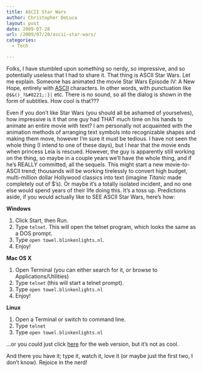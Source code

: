 ```yaml
---
title: ASCII Star Wars
author: Christopher DeLuca
layout: post
date: 2009-07-20
url: /2009/07/20/ascii-star-wars/
categories:
  - Tech

---
```

Folks, I have stumbled upon something so nerdy, so impressive, and so potentially useless that I had to share it. That thing is ASCII Star Wars. Let me explain. Someone has animated the movie Star Wars Episode IV: A New Hope, entirely with <a href="http://en.wikipedia.org/wiki/Ascii" target="_self">ASCII</a> characters. In other words, with punctuation like `@$&()_?&#8221;:}|` etc. There is no sound, so all the dialog is shown in the form of subtitles. How cool is that???

Even if you don&#8217;t like Star Wars (you should all be ashamed of yourselves), how impressive is it that one guy had THAT much time on his hands to animate an entire movie with text? I am personally not acquainted with the animation methods of arranging text symbols into recognizable shapes and making them move, however I&#8217;m sure it must be tedious. I have not seen the whole thing (I intend to one of these days), but I hear that the movie ends when princess Leia is rescued. However, the guy is apparently still working on the thing, so maybe in a couple years we&#8217;ll have the whole thing, and if he&#8217;s REALLY committed, all the sequels. This might start a new movie-to-ASCII trend; thousands will be working tirelessly to convert high budget, multi-million dollar Hollywood classics into text (imagine _Titanic_ made completely out of $&#8217;s). Or maybe it&#8217;s a totally isolated incident, and no one else would spend years of their life doing this. It&#8217;s a toss up. Predictions aside, if you would actually like to SEE ASCII Star Wars, here&#8217;s how:

**Windows**

  1. Click Start, then Run.
  2. Type `telnet`. This will open the telnet program, which looks the same as a DOS prompt.
  3. Type `open towel.blinkenlights.nl`.
  4. Enjoy!

**Mac OS X**

  1. Open Terminal (you can either search for it, or browse to Applications/Utilities)
  2. Type `telnet` (this will start a telnet prompt).
  3. Type `open towel.blinkenlights.nl`
  4. Enjoy!

**Linux**

  1. Open a Terminal or switch to command line.
  2. Type `telnet`
  3. Type `open towel.blinkenlights.nl`

&#8230;or you could just click <a href="http://www.asciimation.co.nz/" target="_self">here</a> for the web version, but it&#8217;s not as cool.

And there you have it; type it, watch it, love it (or maybe just the first two, I don&#8217;t know). Rejoice in the nerd!
